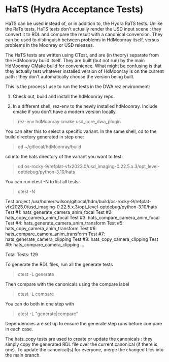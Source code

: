 # HaTS (Hydra Acceptance Tests)

HaTS can be used instead of, or in addition to, the Hydra RaTS tests. 
Unlike the RaTs tests, HaTS tests don't actually render the USD input scene : they convert it to RDL and compare the result with a canonical conversion. They can be used to distinguish between problems in HdMoonray itself, versus problems in the Moonray or USD releases.

The HaTS tests are written using CTest, and are (in theory) separate from the HdMoonray build itself. They are built (but not run) by the main HdMoonray CMake build for convenience. What might be confusing is that they actually test whatever installed version of HdMoonray is on the current path : they don't automatically choose the version being built.

This is the process I use to run the tests in the DWA rez environment:

1. Check out, build and install the hdMoonray repo.

2. In a different shell, rez-env to the newly installed hdMoonray. Include cmake if you don't have a modern version locally.

> rez-env hdMoonray cmake usd_core_dwa_plugin

You can alter this to select a specific variant.
In the same shell, cd to the build directory generated in step one:

> cd ~/gitlocal/hdMoonray/build

cd into the hats directory of the variant you want to test:

> cd os-rocky-9/refplat-vfx2023.0/usd_imaging-0.22.5.x.3/opt_level-optdebug/python-3.10/hats

You can run ctest -N to list all tests:

> ctest -N

Test project /usr/home/rwilson/gitlocal/hdm/build/os-rocky-9/refplat-vfx2023.0/usd_imaging-0.22.5.x.3/opt_level-optdebug/python-3.10/hats
  Test  #1: hats_generate_camera_anim_focal
  Test  #2: hats_copy_camera_anim_focal
  Test  #3: hats_compare_camera_anim_focal
  Test  #4: hats_generate_camera_anim_transform
  Test  #5: hats_copy_camera_anim_transform
  Test  #6: hats_compare_camera_anim_transform
  Test  #7: hats_generate_camera_clipping
  Test  #8: hats_copy_camera_clipping
  Test  #9: hats_compare_camera_clipping
  ...

Total Tests: 129

To generate the RDL files, run all the generate tests

> ctest -L generate

Then compare with the canonicals using the compare label

> ctest -L compare

You can do both in one step with

> ctest -L "generate|compare"

Dependencies are set up to ensure the generate step runs before compare in each case.

The hats_copy tests are used to create or update the canonicals : they simply copy the generated RDL file over the current canonical (if there is one). To update the canonical(s) for everyone, merge the changed files into the main branch.